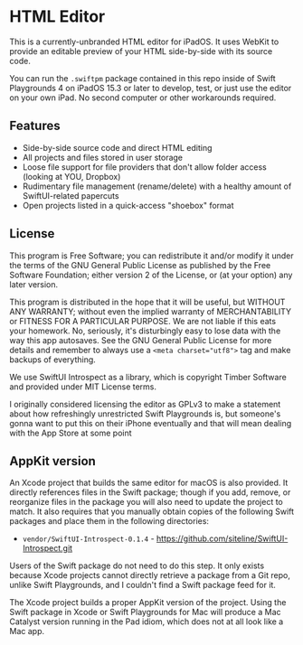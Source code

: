 # HTML Editor

This is a currently-unbranded HTML editor for iPadOS. It uses WebKit to provide an editable preview of your HTML side-by-side with its source code.

You can run the `.swiftpm` package contained in this repo inside of Swift Playgrounds 4 on iPadOS 15.3 or later to develop, test, or just use the editor on your own iPad. No second computer or other workarounds required.

## Features

 * Side-by-side source code and direct HTML editing
 * All projects and files stored in user storage
 * Loose file support for file providers that don't allow folder access (looking at YOU, Dropbox)
 * Rudimentary file management (rename/delete) with a healthy amount of SwiftUI-related papercuts
 * Open projects listed in a quick-access "shoebox" format

## License

This program is Free Software; you can redistribute it and/or modify it under the terms of the GNU General Public License as published by the Free Software Foundation; either version 2 of the License, or (at your option) any later version.

This program is distributed in the hope that it will be useful, but WITHOUT ANY WARRANTY; without even the implied warranty of MERCHANTABILITY or FITNESS FOR A PARTICULAR PURPOSE. We are not liable if this eats your homework. No, seriously, it's disturbingly easy to lose data with the way this app autosaves. See the GNU General Public License for more details and remember to always use a `<meta charset="utf8">` tag and make backups of everything.

We use SwiftUI Introspect as a library, which is copyright Timber Software and provided under MIT License terms.

I originally considered licensing the editor as GPLv3 to make a statement about how refreshingly unrestricted Swift Playgrounds is, but someone's gonna want to put this on their iPhone eventually and that will mean dealing with the App Store at some point

## AppKit version

An Xcode project that builds the same editor for macOS is also provided. It directly references files in the Swift package; though if you add, remove, or reorganize files in the package you will also need to update the project to match. It also requires that you manually obtain copies of the following Swift packages and place them in the following directories:

 * `vendor/SwiftUI-Introspect-0.1.4` - https://github.com/siteline/SwiftUI-Introspect.git

Users of the Swift package do not need to do this step. It only exists because Xcode projects cannot directly retrieve a package from a Git repo, unlike Swift Playgrounds, and I couldn't find a Swift package feed for it.

The Xcode project builds a proper AppKit version of the project. Using the Swift package in Xcode or Swift Playgrounds for Mac will produce a Mac Catalyst version running in the Pad idiom, which does not at all look like a Mac app.